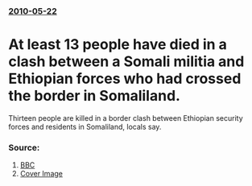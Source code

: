 ### [2010-05-22](/news/2010/05/22/index.md)

# At least 13 people have died in a clash between a Somali militia and Ethiopian forces who had crossed the border in Somaliland. 

Thirteen people are killed in a border clash between Ethiopian security forces and residents in Somaliland, locals say.


### Source:

1. [BBC](http://news.bbc.co.uk/2/hi/world/africa/10140805.stm)
1. [Cover Image](http://www.bbc.co.uk/news/special/2015/newsspec_10857/bbc_news_logo.png?cb=1)
